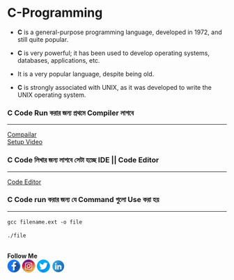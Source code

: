 # C-Programming


- __C__ is a general-purpose programming language, developed in 1972, and still quite popular.

- __C__ is very powerful; it has been used to develop operating systems, databases, applications, etc.

- It is a very popular language, despite being old.

- __C__ is strongly associated with UNIX, as it was developed to write the UNIX operating system.

### __C__ Code Run করার জন্য প্রথমে Compiler লাগবে
---
[Compailar](https://sourceforge.net/projects/mingw/)  
[Setup Video](https://www.youtube.com/watch?v=KYxLEDF6kjs&t=1103s)

### __C__ Code লিখার জন্য লাগবে সেটা হচ্ছে IDE || Code Editor
___
[Code Editor](https://code.visualstudio.com/)

### __C__ Code run করার জন্য যে Command গুলো Use করা হয়
---
` gcc filename.ext -o file `  

` ./file `
<br/>
<br/>

__Follow Me__
<br/> 
<a href="https://www.facebook.com/div.sady"><img src="images/facebook.PNG" alt="Facebook" height="30px"></a>
<a href="https://www.instagram.com/div.sady"><img src="images/ins.PNG" alt="instagram" height="30px"></a>
<a href="https://www.twitter.com/AbdullahAlSady5"><img src="images/twitter.PNG" alt="twitter" height="30px"></a>
<a href="https://www.linkedin.com/in/programmer-sady"><img src="images/in.PNG" alt="linkdin" height="30px"></a>





